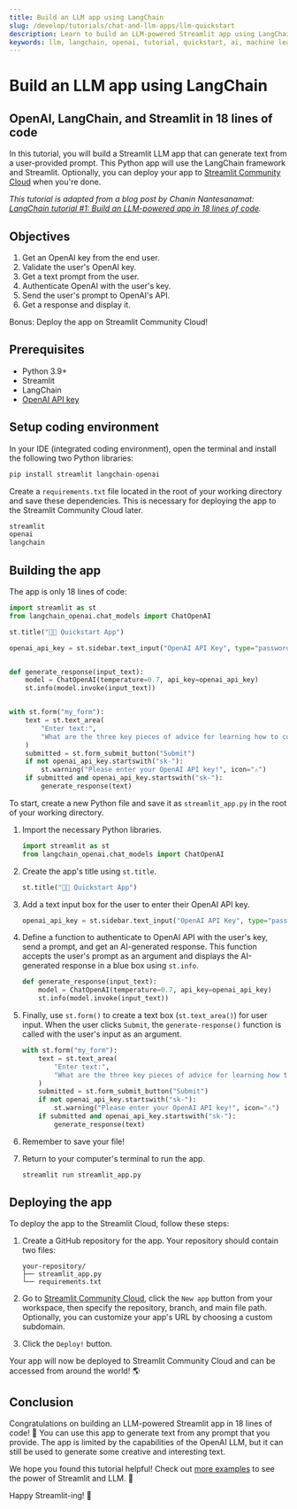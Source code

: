 ```yaml
---
title: Build an LLM app using LangChain
slug: /develop/tutorials/chat-and-llm-apps/llm-quickstart
description: Learn to build an LLM-powered Streamlit app using LangChain and OpenAI, with step-by-step instructions and a deployment guide.
keywords: llm, langchain, openai, tutorial, quickstart, ai, machine learning, streamlit
---
```


# Build an LLM app using LangChain

## OpenAI, LangChain, and Streamlit in 18 lines of code

In this tutorial, you will build a Streamlit LLM app that can generate text from a user-provided prompt. This Python app will use the LangChain framework and Streamlit. Optionally, you can deploy your app to [Streamlit Community Cloud](https://streamlit.io/cloud) when you're done.

_This tutorial is adapted from a blog post by Chanin Nantesanamat: [LangChain tutorial #1: Build an LLM-powered app in 18 lines of code](https://blog.streamlit.io/langchain-tutorial-1-build-an-llm-powered-app-in-18-lines-of-code/)._

<Cloud name="doc-tutorial-llm-18-lines-of-code" height="600px" />

## Objectives

1. Get an OpenAI key from the end user.
2. Validate the user's OpenAI key.
3. Get a text prompt from the user.
4. Authenticate OpenAI with the user's key.
5. Send the user's prompt to OpenAI's API.
6. Get a response and display it.

Bonus: Deploy the app on Streamlit Community Cloud!

## Prerequisites

- Python 3.9+
- Streamlit
- LangChain
- [OpenAI API key](https://platform.openai.com/account/api-keys?ref=blog.streamlit.io)

## Setup coding environment

In your IDE (integrated coding environment), open the terminal and install the following two Python libraries:

```python
pip install streamlit langchain-openai
```

Create a `requirements.txt` file located in the root of your working directory and save these dependencies. This is necessary for deploying the app to the Streamlit Community Cloud later.

```python
streamlit
openai
langchain
```

## Building the app

The app is only 18 lines of code:

```python
import streamlit as st
from langchain_openai.chat_models import ChatOpenAI

st.title("🦜🔗 Quickstart App")

openai_api_key = st.sidebar.text_input("OpenAI API Key", type="password")


def generate_response(input_text):
    model = ChatOpenAI(temperature=0.7, api_key=openai_api_key)
    st.info(model.invoke(input_text))


with st.form("my_form"):
    text = st.text_area(
        "Enter text:",
        "What are the three key pieces of advice for learning how to code?",
    )
    submitted = st.form_submit_button("Submit")
    if not openai_api_key.startswith("sk-"):
        st.warning("Please enter your OpenAI API key!", icon="⚠")
    if submitted and openai_api_key.startswith("sk-"):
        generate_response(text)

```

To start, create a new Python file and save it as `streamlit_app.py` in the root of your working directory.

1. Import the necessary Python libraries.

   ```python
   import streamlit as st
   from langchain_openai.chat_models import ChatOpenAI
   ```

2. Create the app's title using `st.title`.

   ```python
   st.title("🦜🔗 Quickstart App")
   ```

3. Add a text input box for the user to enter their OpenAI API key.

   ```python
   openai_api_key = st.sidebar.text_input("OpenAI API Key", type="password")
   ```

4. Define a function to authenticate to OpenAI API with the user's key, send a prompt, and get an AI-generated response. This function accepts the user's prompt as an argument and displays the AI-generated response in a blue box using `st.info`.

   ```python
   def generate_response(input_text):
       model = ChatOpenAI(temperature=0.7, api_key=openai_api_key)
       st.info(model.invoke(input_text))
   ```

5. Finally, use `st.form()` to create a text box (`st.text_area()`) for user input. When the user clicks `Submit`, the `generate-response()` function is called with the user's input as an argument.

   ```python
   with st.form("my_form"):
       text = st.text_area(
           "Enter text:",
           "What are the three key pieces of advice for learning how to code?",
       )
       submitted = st.form_submit_button("Submit")
       if not openai_api_key.startswith("sk-"):
           st.warning("Please enter your OpenAI API key!", icon="⚠")
       if submitted and openai_api_key.startswith("sk-"):
           generate_response(text)
   ```

6. Remember to save your file!
7. Return to your computer's terminal to run the app.

   ```bash
   streamlit run streamlit_app.py
   ```

## Deploying the app

To deploy the app to the Streamlit Cloud, follow these steps:

1. Create a GitHub repository for the app. Your repository should contain two files:

   ```
   your-repository/
   ├── streamlit_app.py
   └── requirements.txt
   ```

1. Go to [Streamlit Community Cloud](http://share.streamlit.io), click the `New app` button from your workspace, then specify the repository, branch, and main file path. Optionally, you can customize your app's URL by choosing a custom subdomain.
1. Click the `Deploy!` button.

Your app will now be deployed to Streamlit Community Cloud and can be accessed from around the world! 🌎

## Conclusion

Congratulations on building an LLM-powered Streamlit app in 18 lines of code! 🥳 You can use this app to generate text from any prompt that you provide. The app is limited by the capabilities of the OpenAI LLM, but it can still be used to generate some creative and interesting text.

We hope you found this tutorial helpful! Check out [more examples](https://streamlit.io/generative-ai) to see the power of Streamlit and LLM. 💖

Happy Streamlit-ing! 🎈
